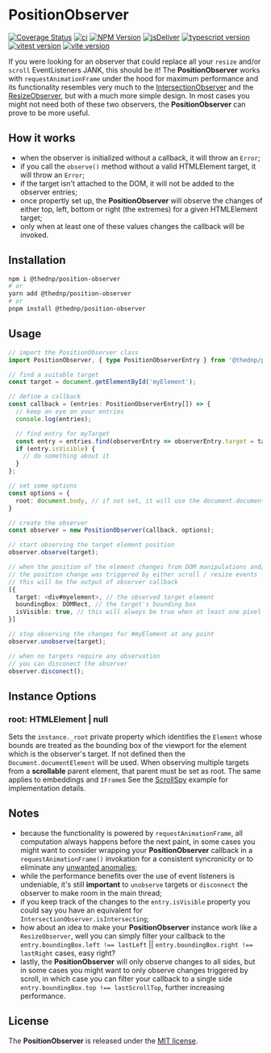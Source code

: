 # PositionObserver
[![Coverage Status](https://coveralls.io/repos/github/thednp/position-observer/badge.svg)](https://coveralls.io/github/thednp/position-observer)
[![ci](https://github.com/thednp/position-observer/actions/workflows/ci.yml/badge.svg)](https://github.com/thednp/position-observer/actions/workflows/ci.yml)
[![NPM Version](https://img.shields.io/npm/v/@thednp/position-observer.svg)](https://www.npmjs.com/package/@thednp/position-observer)
[![jsDeliver](https://img.shields.io/jsdelivr/npm/hw/@thednp/position-observer)](https://www.jsdelivr.com/package/npm/@thednp/position-observer)
[![typescript version](https://img.shields.io/badge/typescript-5.6.3-brightgreen)](https://www.typescriptlang.org/)
[![vitest version](https://img.shields.io/badge/vitest-2.1.4-brightgreen)](https://vitest.dev/)
[![vite version](https://img.shields.io/badge/vite-5.4.10-brightgreen)](https://vitejs.dev/)

If you were looking for an observer that could replace all your `resize` and/or `scroll` EventListeners JANK, this should be it! The **PositionObserver** works with `requestAnimationFrame` under the hood for maximum performance and its functionality resembles very much to the [IntersectionObserver](https://developer.mozilla.org/en-US/docs/Web/API/IntersectionObserver) and the [ResizeObserver](https://developer.mozilla.org/en-US/docs/Web/API/ResizeObserver), but with a much more simple design. In most cases you might not need both of these two observers, the **PositionObserver** can prove to be more useful.


## How it works
* when the observer is initialized without a callback, it will throw an `Error`;
* if you call the `observe()` method without a valid HTMLElement target, it will throw an `Error`;
* if the target isn't attached to the DOM, it will not be added to the observer entries;
* once propertly set up, the **PositionObserver** will observe the changes of either top, left, bottom or right (the extremes) for a given HTMLElement target;
* only when at least one of these values changes the callback will be invoked.


## Installation

```bash
npm i @thednp/position-observer
# or
yarn add @thednp/position-observer
# or
pnpm install @thednp/position-observer
```

## Usage

```ts
// import the PositionObserver class
import PositionObserver, { type PositionObserverEntry } from '@thednp/position-observer';

// find a suitable target
const target = document.getElementById('myElement');

// define a callback
const callback = (entries: PositionObserverEntry[]) => {
  // keep an eye on your entries
  console.log(entries);

  // find entry for myTarget
  const entry = entries.find(observerEntry => observerEntry.target = target);
  if (entry.isVisible) {
    // do something about it
  }
};

// set some options
const options = {
  root: document.body, // if not set, it will use the document.documentElement
}

// create the observer
const observer = new PositionObserver(callback, options);

// start observing the target element position
observer.observe(target);

// when the position of the element changes from DOM manipulations and/or
// the position change was triggered by either scroll / resize events
// this will be the output of observer callback
[{
  target: <div#myelement>, // the observed target element
  boundingBox: DOMRect, // the target's bounding box
  isVisible: true, // this will always be true when at least one pixel of the target is visible in the viewport
}]

// stop observing the changes for #myElement at any point
observer.unobserve(target);

// when no targets require any observation
// you can disconect the observer
observer.disconect();
```

## Instance Options

### root: HTMLElement | null
Sets the `instance._root` private property which identifies the `Element` whose bounds are treated as the bounding box of the viewport for the element which is the observer's target. If not defined then the `Document.documentElement` will be used.
When observing multiple targets from a **scrollable** parent element, that parent must be set as root. The same applies to embeddings and `IFrame`s See the [ScrollSpy](https://github.com/thednp/bootstrap.native/blob/master/src/components/scrollspy.ts) example for implementation details.


## Notes
* because the functionality is powered by `requestAnimationFrame`, all computation always happens before the next paint, in some cases you might want to consider wrapping your **PositionObserver** callback in a `requestAnimationFrame()` invokation for a consistent syncronicity or to eliminate any [unwanted anomalies](https://developer.mozilla.org/en-US/docs/Web/API/ResizeObserver#observation_errors);
* while the performance benefits over the use of event listeners is undeniable, it's still **important** to `unobserve` targets or `disconnect` the observer to make room in the main thread;
* if you keep track of the changes to the `entry.isVisible` property you could say you have an equivalent for `IntersectionObserver.isIntersecting`; 
* how about an idea to make your **PositionObserver** instance work like a `ResizeObserver`, well you can simply filter your callback to the `entry.boundingBox.left !== lastLeft` || `entry.boundingBox.right !== lastRight` cases, easy right?
* lastly, the **PositionObserver** will only observe changes to all sides, but in some cases you might want to only observe changes triggered by scroll, in which case you can filter your callback to a single side `entry.boundingBox.top !== lastScrollTop`, further increasing performance.


## License
The **PositionObserver** is released under the [MIT license](https://github.com/thednp/position-observer/blob/master/LICENSE).
